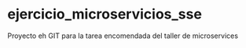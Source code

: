 # ejercicio_microservicios_sse
Proyecto eh GIT para la tarea encomendada del taller de microservices
